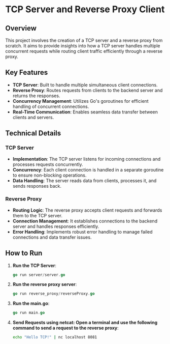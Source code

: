 # TCP Server and Reverse Proxy Client

## Overview

This project involves the creation of a TCP server and a reverse proxy from scratch. It aims to provide insights into how a TCP server handles multiple concurrent requests while routing client traffic efficiently through a reverse proxy.

## Key Features

- **TCP Server**: Built to handle multiple simultaneous client connections.
- **Reverse Proxy**: Routes requests from clients to the backend server and returns the responses.
- **Concurrency Management**: Utilizes Go's goroutines for efficient handling of concurrent connections.
- **Real-Time Communication**: Enables seamless data transfer between clients and servers.

## Technical Details

### TCP Server

- **Implementation**: The TCP server listens for incoming connections and processes requests concurrently.
- **Concurrency**: Each client connection is handled in a separate goroutine to ensure non-blocking operations.
- **Data Handling**: The server reads data from clients, processes it, and sends responses back.

### Reverse Proxy

- **Routing Logic**: The reverse proxy accepts client requests and forwards them to the TCP server.
- **Connection Management**: It establishes connections to the backend server and handles responses efficiently.
- **Error Handling**: Implements robust error handling to manage failed connections and data transfer issues.

## How to Run

1. **Run the TCP Server**:
   ```go
   go run server/server.go
2. **Run the reverse proxy server**:
   ```go
   go run reverse_proxy/reverseProxy.go
3. **Run the main.go**:
   ```go
   go run main.go

4. **Send Requests using netcat: Open a terminal and use the following command to send a request to the reverse proxy**:
   ```bash
   echo "Hello TCP!" | nc localhost 8081

